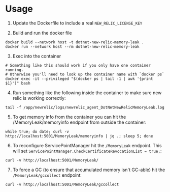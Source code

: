 # Usage

1. Update the Dockerfile to include a real `NEW_RELIC_LICENSE_KEY`

2. Build and run the docker file

```shell
docker build --network host -t dotnet-new-relic-memory-leak .
docker run --network host --rm dotnet-new-relic-memory-leak
```

3. Exec into the container

```shell
# Something like this should work if you only have one container running.
# Otherwise you'll need to look up the container name with `docker ps`
docker exec -it --privileged "$(docker ps | tail -1 | awk '{print $1}')" bash
```

4. Run something like the following inside the container to make sure new relic is working correctly:

```shell
tail -f /app/newrelic/logs/newrelic_agent_DotNetNewRelicMemoryLeak.log
```

5. To get memory info from the container you can hit the /MemoryLeak/memoryinfo endpoint from outside the container:

```shell
while true; do date; curl -v http://localhost:5001/MemoryLeak/memoryinfo | jq .; sleep 5; done
```

6. To reconfigure ServicePointManager hit the `/MemoryLeak` endpoint. This will set `ServicePointManager.CheckCertificateRevocationList = true;`:

```shell
curl -v http://localhost:5001/MemoryLeak/
```

7. To force a GC (to ensure that accumulated memory isn't GC-able) hit the `/MemoryLeak/gccollect` endpoint:
```shell
curl -v http://localhost:5001/MemoryLeak/gccollect
```
